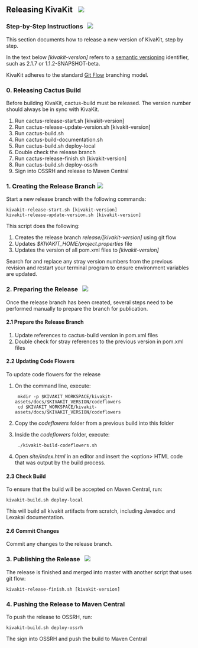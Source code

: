 ## Releasing KivaKit &nbsp; <img src="https://www.kivakit.org/images/rocket-32.png" srcset="https://www.kivakit.org/images/rocket-32-2x.png 2x"/>

### Step-by-Step Instructions &nbsp; <img src="https://www.kivakit.org/images/footprints-32.png" srcset="https://www.kivakit.org/images/footprints-32-2x.png 2x"/>

This section documents how to release a new version of KivaKit, step by step.

In the text below *\[kivakit-version\]* refers to a [semantic versioning](https://semver.org) identifier, such
as 2.1.7 or 1.1.2-SNAPSHOT-beta.

KivaKit adheres to the standard [Git Flow](https://www.atlassian.com/git/tutorials/comparing-workflows/gitflow-workflow) branching model.

### 0. Releasing Cactus Build

Before building KivaKit, cactus-build must be released. The version number should always be in sync with KivaKit.

1. Run cactus-release-start.sh [kivakit-version]
2. Run cactus-release-update-version.sh [kivakit-version]
3. Run cactus-build.sh
4. Run cactus-build-documentation.sh
5. Run cactus-build.sh deploy-local
6. Double check the release branch
7. Run cactus-release-finish.sh [kivakit-version]
8. Run cactus-build.sh deploy-ossrh
9. Sign into OSSRH and release to Maven Central

### 1. Creating the Release Branch <img src="https://www.kivakit.org/images/branch-32.png" srcset="https://www.kivakit.org/images/branch-32-2x.png 2x"/>

Start a new release branch with the following commands:

    kivakit-release-start.sh [kivakit-version]
    kivakit-release-update-version.sh [kivakit-version]

This script does the following:

1. Creates the release branch *release/[kivakit-version\]* using git flow
2. Updates *$KIVAKIT_HOME/project.properties* file
3. Updates the version of all pom.xml files to *[kivakit-version]*

Search for and replace any stray version numbers from the previous revision and restart your terminal program to ensure environment variables are updated.

### 2. Preparing the Release &nbsp; <img src="https://www.kivakit.org/images/box-32.png" srcset="https://www.kivakit.org/images/box-32-2x.png 2x"/>

Once the release branch has been created, several steps need to be performed manually to prepare the branch for publication.

#### 2.1 Prepare the Release Branch

1. Update references to cactus-build version in pom.xml files
2. Double check for stray references to the previous version in pom.xml files

#### 2.2 Updating Code Flowers

To update code flowers for the release

1. On the command line, execute:  

        mkdir -p $KIVAKIT_WORKSPACE/kivakit-assets/docs/$KIVAKIT_VERSION/codeflowers
        cd $KIVAKIT_WORKSPACE/kivakit-assets/docs/$KIVAKIT_VERSION/codeflowers
        
1. Copy the *codeflowers* folder from a previous build into this folder
1. Inside the *codeflowers* folder, execute:

        ./kivakit-build-codeflowers.sh
        
1. Open *site/index.html* in an editor and insert the &lt;option&gt; HTML code that was output by the build process.

#### 2.3 Check Build

To ensure that the build will be accepted on Maven Central, run:

    kivakit-build.sh deploy-local
    
This will build all kivakit artifacts from scratch, including Javadoc and Lexakai documentation.

#### 2.6 Commit Changes

Commit any changes to the release branch.

### 3. Publishing the Release &nbsp;  <img src="https://www.kivakit.org/images/stars-32.png" srcset="https://www.kivakit.org/images/stars-32-2x.png 2x"/>

The release is finished and merged into master with another script that uses git flow:

    kivakit-release-finish.sh [kivakit-version]

### 4. Pushing the Release to Maven Central

To push the release to OSSRH, run:

    kivakit-build.sh deploy-ossrh

The sign into OSSRH and push the build to Maven Central
